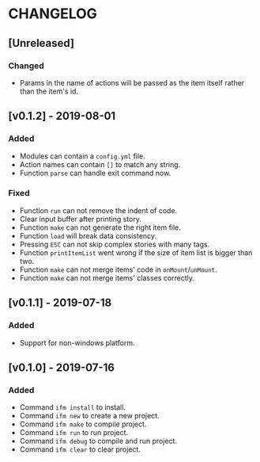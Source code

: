# CHANGELOG

## [Unreleased]

### Changed

- Params in the name of actions will be passed as the item itself rather than the item's id.

## [v0.1.2] - 2019-08-01

### Added

- Modules can contain a `config.yml` file.
- Action names can contain `[]` to match any string.
- Function `parse` can handle exit command now.

### Fixed

- Function `run` can not remove the indent of code.
- Clear input buffer after printing story.
- Function `make` can not generate the right item file.
- Function `load` will break data consistency.
- Pressing `ESC` can not skip complex stories with many tags.
- Function `printItemList` went wrong if the size of item list is bigger than two.
- Function `make` can not merge items' code in `onMount`/`unMount`.
- Function `make` can not merge items' classes correctly.

## [v0.1.1] - 2019-07-18

### Added

- Support for non-windows platform. 

## [v0.1.0] - 2019-07-16

### Added

- Command `ifm install` to install.
- Command `ifm new` to create a new project.
- Command `ifm make` to compile project.
- Command `ifm run` to run project.
- Command `ifm debug` to compile and run project.
- Command `ifm clear` to clear project.